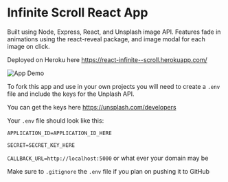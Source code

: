 # Infinite Scroll React App

Built using Node, Express, React, and Unsplash image API.
Features fade in animations using the react-reveal package, and image modal for each image on click.

Deployed on Heroku here <https://react-infinite--scroll.herokuapp.com/>

![App Demo](readme.gif)

To fork this app and use in your own projects you will need to create a `.env` file and include the keys for the Unplash API.

You can get the keys here <https://unsplash.com/developers>

Your `.env` file should look like this:

`APPLICATION_ID=APPLICATION_ID_HERE`

`SECRET=SECRET_KEY_HERE`

`CALLBACK_URL=http://localhost:5000` or what ever your domain may be

Make sure to `.gitignore` the `.env` file if you plan on pushing it to GitHub
